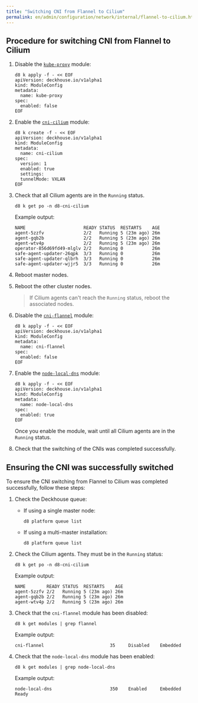 ```yaml
---
title: "Switching CNI from Flannel to Cilium"
permalink: en/admin/configuration/network/internal/flannel-to-cilium.html
---
```


## Procedure for switching CNI from Flannel to Cilium

1. Disable the [`kube-proxy`](/modules/kube-proxy/) module:

   ```shell
   d8 k apply -f - << EOF
   apiVersion: deckhouse.io/v1alpha1
   kind: ModuleConfig
   metadata:
     name: kube-proxy
   spec:
     enabled: false
   EOF
   ```

1. Enable the [`cni-cilium`](/modules/cni-cilium/) module:

   ```shell
   d8 k create -f - << EOF
   apiVersion: deckhouse.io/v1alpha1
   kind: ModuleConfig
   metadata:
     name: cni-cilium
   spec:
     version: 1
     enabled: true
     settings:
     tunnelMode: VXLAN
   EOF
   ```

1. Check that all Cilium agents are in the `Running` status.

   ```shell
   d8 k get po -n d8-cni-cilium
   ```

   Example output:

   ```console
   NAME                      READY STATUS  RESTARTS    AGE
   agent-5zzfv               2/2   Running 5 (23m ago) 26m
   agent-gqb2b               2/2   Running 5 (23m ago) 26m
   agent-wtv4p               2/2   Running 5 (23m ago) 26m
   operator-856d69fd49-mlglv 2/2   Running 0           26m
   safe-agent-updater-26qpk  3/3   Running 0           26m
   safe-agent-updater-qlbrh  3/3   Running 0           26m
   safe-agent-updater-wjjr5  3/3   Running 0           26m
   ```

1. Reboot master nodes.

1. Reboot the other cluster nodes.

   > If Cilium agents can't reach the `Running` status, reboot the associated nodes.

1. Disable the [`cni-flannel`](/modules/cni-flannel/) module:

   ```shell
   d8 k apply -f - << EOF
   apiVersion: deckhouse.io/v1alpha1
   kind: ModuleConfig
   metadata:
     name: cni-flannel
   spec:
     enabled: false
   EOF
   ```

1. Enable the [`node-local-dns`](/modules/node-local-dns/) module:

   ```shell
   d8 k apply -f - << EOF
   apiVersion: deckhouse.io/v1alpha1
   kind: ModuleConfig
   metadata:
     name: node-local-dns
   spec:
     enabled: true
   EOF
   ```

   Once you enable the module, wait until all Cilium agents are in the `Running` status.

1. Check that the switching of the CNIs was completed successfully.

## Ensuring the CNI was successfully switched

To ensure the CNI switching from Flannel to Cilium was completed successfully, follow these steps:

1. Check the Deckhouse queue:

   - If using a single master node:

     ```shell
     d8 platform queue list
     ```

   - If using a multi-master installation:

     ```shell
     d8 platform queue list
     ```

1. Check the Cilium agents. They must be in the `Running` status:

   ```shell
   d8 k get po -n d8-cni-cilium
   ```

   Example output:

   ```console
   NAME        READY STATUS  RESTARTS    AGE
   agent-5zzfv 2/2   Running 5 (23m ago) 26m
   agent-gqb2b 2/2   Running 5 (23m ago) 26m
   agent-wtv4p 2/2   Running 5 (23m ago) 26m
   ```

1. Check that the `cni-flannel` module has been disabled:

   ```shell
   d8 k get modules | grep flannel
   ```

   Example output:

   ```console
   cni-flannel                         35     Disabled    Embedded
   ```

1. Check that the `node-local-dns` module has been enabled:

   ```shell
   d8 k get modules | grep node-local-dns
   ```

   Example output:

   ```console
   node-local-dns                      350    Enabled     Embedded     Ready
   ```

